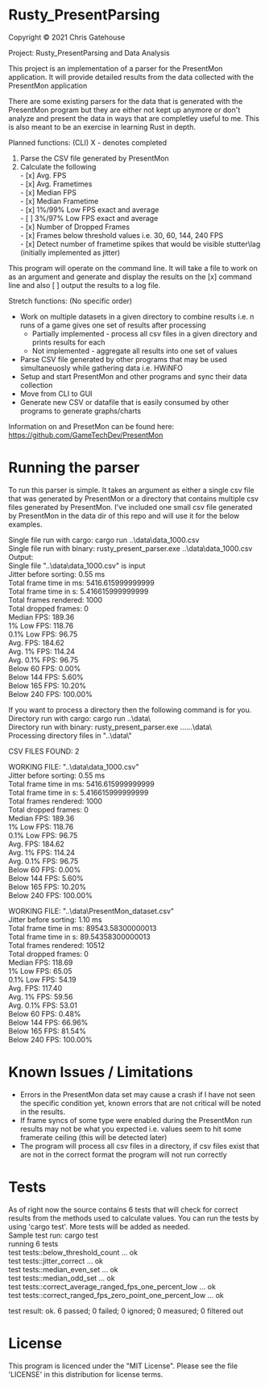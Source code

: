 # Rusty_PresentParsing
Copyright © 2021 Chris Gatehouse

Project: Rusty_PresentParsing and Data Analysis

This project is an implementation of a parser for the PresentMon application. It will provide detailed results from the data collected with the PresentMon application

There are some existing parsers for the data that is generated with the PresentMon program but they are either not kept up anymore or don't analyze and present the data in ways that are completley useful to me. This is also meant to be an exercise in learning Rust in depth.

Planned functions: (CLI) X - denotes completed
  1. Parse the CSV file generated by PresentMon
  2. Calculate the following  
    - [x] Avg. FPS  
    - [x] Avg. Frametimes  
    - [x] Median FPS  
    - [x] Median Frametime  
    - [x] 1%/99% Low FPS exact and average  
    - [ ] 3%/97% Low FPS exact and average  
    - [x] Number of Dropped Frames  
    - [x] Frames below threshold values i.e. 30, 60, 144, 240 FPS  
    - [x] Detect number of frametime spikes that would be visible stutter\lag (initially implemented as jitter)

This program will operate on the command line. It will take a file to work on as an argument and generate and display the results on the [x] command line and also [ ] output the results to a log file.  

Stretch functions: (No specific order)
  - Work on multiple datasets in a given directory to combine results i.e. n runs of a game gives one set of results after processing
     - Partially implemented - process all csv files in a given directory and prints results for each
     - Not implemented - aggregate all results into one set of values
  - Parse CSV file generated by other programs that may be used simultaneuosly while gathering data i.e. HWiNFO  
  - Setup and start PresentMon and other programs and sync their data collection  
  - Move from CLI to GUI  
  - Generate new CSV or datafile that is easily consumed by other programs to generate graphs/charts  
  
Information on and PresetMon can be found here: https://github.com/GameTechDev/PresentMon

# Running the parser
To run this parser is simple. It takes an argument as either a single csv file that was generated by PresentMon or a directory that contains multiple csv files generated by PresentMon. I've included one small csv file generated by PresentMon in the data dir of this repo and will use it for the below examples.
  
Single file run with cargo: cargo run ..\data\data_1000.csv  
Single file run with binary: rusty_present_parser.exe ..\data\data_1000.csv  
Output:   
Single file "..\\data\\data_1000.csv" is input  
Jitter before sorting: 0.55 ms  
Total frame time in ms: 5416.615999999999  
Total frame time in s: 5.416615999999999  
Total frames rendered: 1000  
Total dropped frames: 0  
Median FPS:     189.36  
1% Low FPS:     118.76  
0.1% Low FPS:   96.75  
Avg. FPS:       184.62  
Avg. 1% FPS:    114.24  
Avg. 0.1% FPS:  96.75  
Below 60 FPS:   0.00%  
Below 144 FPS:  5.60%  
Below 165 FPS:  10.20%  
Below 240 FPS:  100.00%  

If you want to process a directory then the following command is for you.  
Directory run with cargo: cargo run ..\data\  
Directory run with binary:  rusty_present_parser.exe ..\..\..\data\  
Processing directory files in "..\\data\\"  
    
CSV FILES FOUND: 2  
    
WORKING FILE: "..\\data\\data_1000.csv"  
Jitter before sorting: 0.55 ms  
Total frame time in ms: 5416.615999999999  
Total frame time in s: 5.416615999999999  
Total frames rendered: 1000  
Total dropped frames: 0  
Median FPS:     189.36  
1% Low FPS:     118.76  
0.1% Low FPS:   96.75  
Avg. FPS:       184.62  
Avg. 1% FPS:    114.24  
Avg. 0.1% FPS:  96.75  
Below 60 FPS:   0.00%  
Below 144 FPS:  5.60%  
Below 165 FPS:  10.20%  
Below 240 FPS:  100.00%  
  
  
WORKING FILE: "..\\data\\PresentMon_dataset.csv"  
Jitter before sorting: 1.10 ms  
Total frame time in ms: 89543.58300000013  
Total frame time in s: 89.54358300000013  
Total frames rendered: 10512  
Total dropped frames: 0  
Median FPS:     118.69  
1% Low FPS:     65.05  
0.1% Low FPS:   54.19  
Avg. FPS:       117.40  
Avg. 1% FPS:    59.56  
Avg. 0.1% FPS:  53.01  
Below 60 FPS:   0.48%  
Below 144 FPS:  66.96%  
Below 165 FPS:  81.54%  
Below 240 FPS:  100.00%  

# Known Issues / Limitations  
  - Errors in the PresentMon data set may cause a crash if I have not seen the specific condition yet, known errors that are not critical will be noted in the results.  
  - If frame syncs of some type were enabled during the PresentMon run results may not be what you expected i.e. values seem to hit some framerate ceiling (this will be detected later)  
  - The program will process all csv files in a directory, if csv files exist that are not in the correct format the program will not run correctly  

# Tests
As of right now the source contains 6 tests that will check for correct results from the methods used to calculate values. You can run the tests by using 'cargo test'. More tests will be added as needed.  
Sample test run: cargo test  
running 6 tests  
test tests::below_threshold_count ... ok  
test tests::jitter_correct ... ok  
test tests::median_even_set ... ok  
test tests::median_odd_set ... ok  
test tests::correct_average_ranged_fps_one_percent_low ... ok  
test tests::correct_ranged_fps_zero_point_one_percent_low ... ok  
  
test result: ok. 6 passed; 0 failed; 0 ignored; 0 measured; 0 filtered out  
  

# License

This program is licenced under the "MIT License". Please see the file 'LICENSE' in this distribution for license terms.

